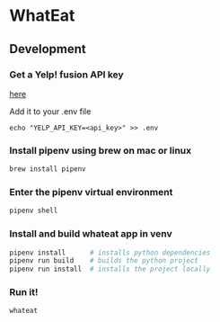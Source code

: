 # WhatEat

## Development

### Get a Yelp! fusion API key

[here](https://www.yelp.com/fusion)

Add it to your .env file

```
echo "YELP_API_KEY=<api_key>" >> .env
```

### Install pipenv using brew on mac or linux
```bash
brew install pipenv
```

### Enter the pipenv virtual environment
```bash
pipenv shell
```

### Install and build whateat app in venv
```bash
pipenv install      # installs python dependencies
pipenv run build    # builds the python project
pipenv run install  # installs the project locally
```

### Run it!
```bash
whateat
```